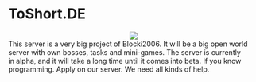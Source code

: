 # ToShort.DE 
<center> <img src="https://avatars.githubusercontent.com/u/108150651?s=200&v=4" ></center>
This server is a very big project of Blocki2006. It will be a big open world <br>
server with own bosses, tasks and mini-games. The server is currently <br>
in alpha, and it will take a long time until it comes into beta. If you know <br>
programming. Apply on our server. We need all kinds of help.
